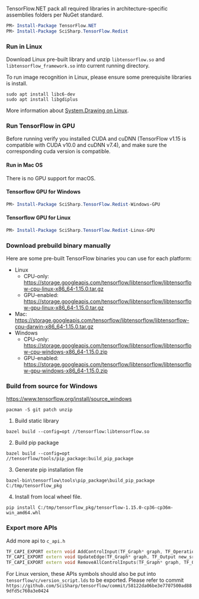 TensorFlow.NET pack all required libraries in architecture-specific assemblies folders per NuGet standard.

```powershell
PM> Install-Package TensorFlow.NET
PM> Install-Package SciSharp.TensorFlow.Redist
```

### Run in Linux

Download Linux pre-built library and unzip `libtensorflow.so` and `libtensorflow_framework.so` into current running directory.

To run image recognition in Linux, please ensure some prerequisite libraries is install.

```shell
sudo apt install libc6-dev 
sudo apt install libgdiplus
```

More information about [System.Drawing on Linux](<https://www.hanselman.com/blog/HowDoYouUseSystemDrawingInNETCore.aspx>).

### Run TensorFlow in GPU
Before running verify you installed  CUDA and cuDNN (TensorFlow v1.15 is compatible with CUDA v10.0 and cuDNN v7.4), and make sure the corresponding cuda version is compatible. 

#### Run in Mac OS
There is no GPU support for macOS.

#### Tensorflow GPU for Windows

```powershell
PM> Install-Package SciSharp.TensorFlow.Redist-Windows-GPU
```

#### Tensorflow GPU for Linux
```powershell
PM> Install-Package SciSharp.TensorFlow.Redist-Linux-GPU
```

### Download prebuild binary manually

Here are some pre-built TensorFlow binaries you can use for each platform:

- Linux
  - CPU-only: https://storage.googleapis.com/tensorflow/libtensorflow/libtensorflow-cpu-linux-x86_64-1.15.0.tar.gz
  - GPU-enabled: https://storage.googleapis.com/tensorflow/libtensorflow/libtensorflow-gpu-linux-x86_64-1.15.0.tar.gz
- Mac: https://storage.googleapis.com/tensorflow/libtensorflow/libtensorflow-cpu-darwin-x86_64-1.15.0.tar.gz
- Windows
  - CPU-only: https://storage.googleapis.com/tensorflow/libtensorflow/libtensorflow-cpu-windows-x86_64-1.15.0.zip
  - GPU-enabled: https://storage.googleapis.com/tensorflow/libtensorflow/libtensorflow-gpu-windows-x86_64-1.15.0.zip


### Build from source for Windows

https://www.tensorflow.org/install/source_windows

`pacman -S git patch unzip`

1. Build static library

`bazel build --config=opt //tensorflow:libtensorflow.so`

2. Build pip package

`bazel build --config=opt //tensorflow/tools/pip_package:build_pip_package`

3. Generate pip installation file

`bazel-bin\tensorflow\tools\pip_package\build_pip_package C:/tmp/tensorflow_pkg`

4. Install from local wheel file.

`pip install C:/tmp/tensorflow_pkg/tensorflow-1.15.0-cp36-cp36m-win_amd64.whl`

### Export more APIs

Add more api to `c_api.h`

```c++
TF_CAPI_EXPORT extern void AddControlInput(TF_Graph* graph, TF_Operation* op, TF_Operation* input);
TF_CAPI_EXPORT extern void UpdateEdge(TF_Graph* graph, TF_Output new_src, TF_Input dst, TF_Status* status);
TF_CAPI_EXPORT extern void RemoveAllControlInputs(TF_Graph* graph, TF_Operation* op);
```

For Linux version, these APIs symbols should also be put into `tensorflow/c/version_script.lds` to be exported. 
Please refer to commit `https://github.com/SciSharp/tensorflow/commit/58122da06be3e7707500ad889dfd5c760a3e0424`

